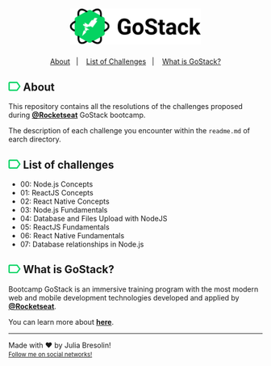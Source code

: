 <h1 align="center">
    <img alt="gostack-logo" title="gostack" src=".docs/logo.png" width="260px" />
</h1>

<p align="center">
  <a href="#-about">About</a>&nbsp;&nbsp;&nbsp;|&nbsp;&nbsp;&nbsp;
  <a href="#-list-of-challenges">List of Challenges</a>&nbsp;&nbsp;&nbsp;|&nbsp;&nbsp;&nbsp;
  <a href="#-what-is-gostack">What is GoStack?</a>
</p>

## <img src=".docs/label.svg" width="24px"> About

This repository contains all the resolutions of the challenges proposed during <b><a href="https://github.com/Rocketseat">@Rocketseat</a></b> GoStack bootcamp.

The description of each challenge you encounter within the `readme.md` of earch directory.

## <img src=".docs/label.svg" width="24px"> List of challenges

- 00: Node.js Concepts
- 01: ReactJS Concepts
- 02: React Native Concepts
- 03: Node.js Fundamentals
- 04: Database and Files Upload with NodeJS
- 05: ReactJS Fundamentals
- 06: React Native Fundamentals
- 07: Database relationships in Node.js

## <img src=".docs/label.svg" width="24px"> What is GoStack?

Bootcamp GoStack is an immersive training program with the most modern web and mobile development technologies developed and applied by <b>[@Rocketseat](https://github.com/Rocketseat)</b>.

You can learn more about <b>[here](https://rocketseat.com.br/gostack)</b>.


---

Made with ❤ by Julia Bresolin! <br>
<small>[Follow me on social networks!](https://linktr.ee/juliabresolin)</small>